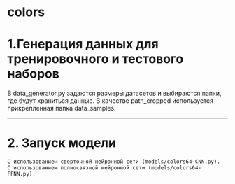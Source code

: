 # colors
 # 1.Генерация данных для тренировочного и тестового наборов
   В data_generator.py задаются размеры датасетов и выбираются папки, где будут храниться данные.
   В качестве path_cropped используется прикрепленная папка data_samples.
***
 # 2. Запуск модели 
    C использованием сверточной нейронной сети (models/colors64-CNN.py).
    C использованием полносвязной нейронной сети (models/colors64-FFNN.py).
